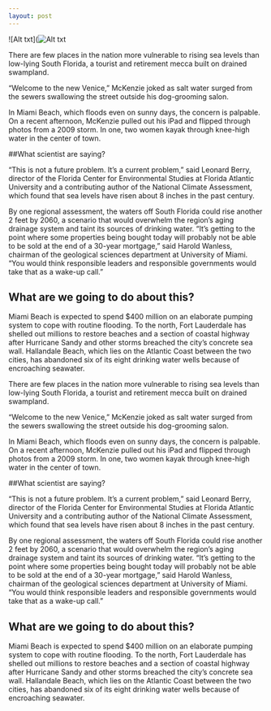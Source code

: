 ```yaml
---
layout: post
---
```


![Alt txt](![Alt txt]( https://student.societyforscience.org/sites/student.societyforscience.org/files/main/articles/high-tide-1700-block-N-Bayshore-Ave-Miami-FL_Sept-2008_from-Wanless-8-28-2012.jpg)


There are few places in the nation more vulnerable to rising sea levels than low-lying South Florida, a tourist and retirement mecca built on drained swampland.

“Welcome to the new Venice,” McKenzie joked as salt water surged from the sewers swallowing the street outside his dog-grooming salon.

In Miami Beach, which floods even on sunny days, the concern is palpable. On a recent afternoon, McKenzie pulled out his iPad and flipped through photos from a 2009 storm. In one, two women kayak through knee-high water in the center of town.

##What scientist are saying?

“This is not a future problem. It’s a current problem,” said Leonard Berry, director of the Florida Center for Environmental Studies at Florida Atlantic University and a contributing author of the National Climate Assessment, which found that sea levels have risen about 8 inches in the past century.

By one regional assessment, the waters off South Florida could rise another 2 feet by 2060, a scenario that would overwhelm the region’s aging drainage system and taint its sources of drinking water.
“It’s getting to the point where some properties being bought today will probably not be able to be sold at the end of a 30-year mortgage,” said Harold Wanless, chairman of the geological sciences department at University of Miami. “You would think responsible leaders and responsible governments would take that as a wake-up call.”

## What are we going to do about this?

Miami Beach is expected to spend $400 million on an elaborate pumping system to cope with routine flooding. To the north, Fort Lauderdale has shelled out millions to restore beaches and a section of coastal highway after Hurricane Sandy and other storms breached the city’s concrete sea wall. Hallandale Beach, which lies on the Atlantic Coast between the two cities, has abandoned six of its eight drinking water wells because of encroaching seawater.



There are few places in the nation more vulnerable to rising sea levels than low-lying South Florida, a tourist and retirement mecca built on drained swampland.

“Welcome to the new Venice,” McKenzie joked as salt water surged from the sewers swallowing the street outside his dog-grooming salon.

In Miami Beach, which floods even on sunny days, the concern is palpable. On a recent afternoon, McKenzie pulled out his iPad and flipped through photos from a 2009 storm. In one, two women kayak through knee-high water in the center of town.

##What scientist are saying?

“This is not a future problem. It’s a current problem,” said Leonard Berry, director of the Florida Center for Environmental Studies at Florida Atlantic University and a contributing author of the National Climate Assessment, which found that sea levels have risen about 8 inches in the past century.

By one regional assessment, the waters off South Florida could rise another 2 feet by 2060, a scenario that would overwhelm the region’s aging drainage system and taint its sources of drinking water.
“It’s getting to the point where some properties being bought today will probably not be able to be sold at the end of a 30-year mortgage,” said Harold Wanless, chairman of the geological sciences department at University of Miami. “You would think responsible leaders and responsible governments would take that as a wake-up call.”

## What are we going to do about this?

Miami Beach is expected to spend $400 million on an elaborate pumping system to cope with routine flooding. To the north, Fort Lauderdale has shelled out millions to restore beaches and a section of coastal highway after Hurricane Sandy and other storms breached the city’s concrete sea wall. Hallandale Beach, which lies on the Atlantic Coast between the two cities, has abandoned six of its eight drinking water wells because of encroaching seawater.

